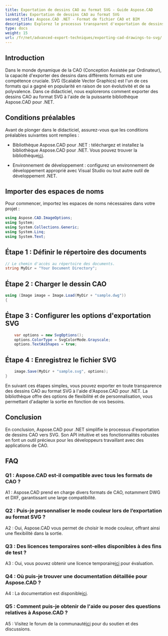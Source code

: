 ```yaml
---
title: Exportation de dessins CAO au format SVG - Guide Aspose.CAD
linktitle: Exportation de dessins CAO au format SVG
second_title: Aspose.CAD .NET - Format de fichier CAO et BIM
description: Explorez le processus transparent d'exportation de dessins CAO vers SVG à l'aide d'Aspose.CAD pour .NET. Améliorez votre développement CAO avec flexibilité et personnalisation.
type: docs
weight: 15
url: /fr/net/advanced-export-techniques/exporting-cad-drawings-to-svg/
---
```

## Introduction

Dans le monde dynamique de la CAO (Conception Assistée par Ordinateur), la capacité d'exporter des dessins dans différents formats est une compétence cruciale. SVG (Scalable Vector Graphics) est l'un de ces formats qui a gagné en popularité en raison de son évolutivité et de sa polyvalence. Dans ce didacticiel, nous explorerons comment exporter des dessins CAO au format SVG à l'aide de la puissante bibliothèque Aspose.CAD pour .NET.

## Conditions préalables

Avant de plonger dans le didacticiel, assurez-vous que les conditions préalables suivantes sont remplies :

-  Bibliothèque Aspose.CAD pour .NET : téléchargez et installez la bibliothèque Aspose.CAD pour .NET. Vous pouvez trouver la bibliothèque[ici](https://releases.aspose.com/cad/net/).

- Environnement de développement : configurez un environnement de développement approprié avec Visual Studio ou tout autre outil de développement .NET.

## Importer des espaces de noms

Pour commencer, importez les espaces de noms nécessaires dans votre projet :

```csharp
using Aspose.CAD.ImageOptions;
using System;
using System.Collections.Generic;
using System.Linq;
using System.Text;
```

## Étape 1 : Définir le répertoire des documents

```csharp
// Le chemin d'accès au répertoire des documents.
string MyDir = "Your Document Directory";
```

## Étape 2 : Charger le dessin CAO

```csharp
using (Image image = Image.Load(MyDir + "sample.dwg"))
{
```

## Étape 3 : Configurer les options d'exportation SVG

```csharp
    var options = new SvgOptions();
    options.ColorType = SvgColorMode.Grayscale;
    options.TextAsShapes = true;
```

## Étape 4 : Enregistrez le fichier SVG

```csharp
    image.Save(MyDir + "sample.svg", options);
}
```

En suivant ces étapes simples, vous pouvez exporter en toute transparence des dessins CAO au format SVG à l'aide d'Aspose.CAD pour .NET. La bibliothèque offre des options de flexibilité et de personnalisation, vous permettant d'adapter la sortie en fonction de vos besoins.

## Conclusion

En conclusion, Aspose.CAD pour .NET simplifie le processus d'exportation de dessins CAO vers SVG. Son API intuitive et ses fonctionnalités robustes en font un outil précieux pour les développeurs travaillant avec des applications de CAO.

## FAQ

### Q1 : Aspose.CAD est-il compatible avec tous les formats de CAO ?

A1 : Aspose.CAD prend en charge divers formats de CAO, notamment DWG et DXF, garantissant une large compatibilité.

### Q2 : Puis-je personnaliser le mode couleur lors de l’exportation au format SVG ?

A2 : Oui, Aspose.CAD vous permet de choisir le mode couleur, offrant ainsi une flexibilité dans la sortie.

### Q3 : Des licences temporaires sont-elles disponibles à des fins de test ?

 A3 : Oui, vous pouvez obtenir une licence temporaire[ici](https://purchase.aspose.com/temporary-license/) pour évaluation.

### Q4 : Où puis-je trouver une documentation détaillée pour Aspose.CAD ?

 A4 : La documentation est disponible[ici](https://reference.aspose.com/cad/net/).

### Q5 : Comment puis-je obtenir de l'aide ou poser des questions relatives à Aspose.CAD ?

 A5 : Visitez le forum de la communauté[ici](https://forum.aspose.com/c/cad/19) pour du soutien et des discussions.